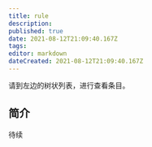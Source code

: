 ```yaml
---
title: rule
description: 
published: true
date: 2021-08-12T21:09:40.167Z
tags:
editor: markdown
dateCreated: 2021-08-12T21:09:40.167Z
---
```


请到左边的树状列表，进行查看条目。

## 简介

待续

